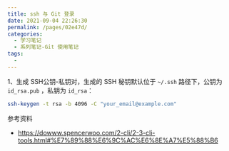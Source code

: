 ```yaml
---
title: ssh 与 Git 登录
date: 2021-09-04 22:26:30
permalink: /pages/02e47d/
categories:
  - 学习笔记
  - 系列笔记-Git 使用笔记
tags:
  - 
---
```

1、生成 SSH公钥-私钥对，生成的 SSH 秘钥默认位于 `~/.ssh` 路径下，公钥为 `id_rsa.pub` ，私钥为 `id_rsa`：

```bash
ssh-keygen -t rsa -b 4096 -C "your_email@example.com"
```





参考资料

- https://dowww.spencerwoo.com/2-cli/2-3-cli-tools.html#%E7%89%88%E6%9C%AC%E6%8E%A7%E5%88%B6
